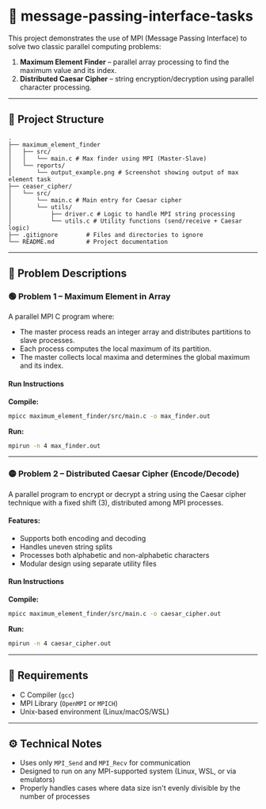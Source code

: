 # 🔧 message-passing-interface-tasks

This project demonstrates the use of MPI (Message Passing Interface) to solve two classic parallel computing problems:

1. **Maximum Element Finder** – parallel array processing to find the maximum value and its index.
2. **Distributed Caesar Cipher** – string encryption/decryption using parallel character processing.

---

## 📁 Project Structure

```
.
├── maximum_element_finder
│   ├── src/ 
│   │   └── main.c # Max finder using MPI (Master-Slave) 
│   └── reports/ 
│       └── output_example.png # Screenshot showing output of max element task 
├── ceaser_cipher/ 
│   └── src/ 
│       └── main.c # Main entry for Caesar cipher 
│       └── utils/ 
│           ├── driver.c # Logic to handle MPI string processing 
│           └── utils.c # Utility functions (send/receive + Caesar logic)
├── .gitignore        # Files and directories to ignore
└── README.md         # Project documentation

```

---

## 🧠 Problem Descriptions

### 🟢 Problem 1 – Maximum Element in Array

A parallel MPI C program where:
- The master process reads an integer array and distributes partitions to slave processes.
- Each process computes the local maximum of its partition.
- The master collects local maxima and determines the global maximum and its index.

#### Run Instructions

**Compile:**
```bash
mpicc maximum_element_finder/src/main.c -o max_finder.out
```

**Run:**
```bash
mpirun -n 4 max_finder.out
```

---

### 🟡 Problem 2 – Distributed Caesar Cipher (Encode/Decode)

A parallel program to encrypt or decrypt a string using the Caesar cipher technique with a fixed shift (3), distributed among MPI processes.

#### Features:
- Supports both encoding and decoding
- Handles uneven string splits
- Processes both alphabetic and non-alphabetic characters
- Modular design using separate utility files

#### Run Instructions

**Compile:**
```bash
mpicc maximum_element_finder/src/main.c -o caesar_cipher.out
```

**Run:**
```bash
mpirun -n 4 caesar_cipher.out
```
---
## 🧰 Requirements

- C Compiler (`gcc`)
- MPI Library (`OpenMPI` or `MPICH`)
- Unix-based environment (Linux/macOS/WSL)

---

## ⚙️ Technical Notes

- Uses only `MPI_Send` and `MPI_Recv` for communication
- Designed to run on any MPI-supported system (Linux, WSL, or via emulators)
- Properly handles cases where data size isn't evenly divisible by the number of processes
